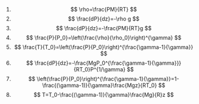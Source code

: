 1. $$ \rho=\frac{PM}{RT} $$
2. $$ \frac{dP}{dz}=-\rho g $$
3. $$ \frac{dP}{dz}=-\frac{PM}{RT}g $$
4. $$ \frac{P}{P_0}=\left(\frac{\rho}{\rho_0}\right)^{\gamma} $$
5. $$ \frac{T}{T_0}=\left(\frac{P}{P_0}\right)^{\frac{\gamma-1}{\gamma}} $$
6. $$ \frac{dP}{dz}=-\frac{MgP_0^{\frac{\gamma-1}{\gamma}}}{RT_0}P^{1/\gamma} $$
7. $$ \left(\frac{P}{P_0}\right)^{\frac{\gamma-1}{\gamma}}=1-\frac{(\gamma-1)}{\gamma}\frac{Mgz}{RT_0} $$
8. $$ T=T_0-\frac{(\gamma-1)}{\gamma}\frac{Mg}{R}z $$
